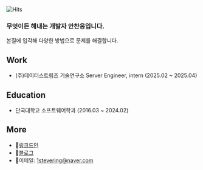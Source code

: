 ![Hits](https://hits.seeyoufarm.com/api/count/incr/badge.svg?url=https://github.com/AnChanUng&count_bg=%2379C83D&title_bg=%23555555&icon=github.svg&icon_color=%23E7E7E7&title=hits&edge_flat=false)

### 무엇이든 해내는 개발자 안찬웅입니다.
본질에 입각해 다양한 방법으로 문제를 해결합니다.

## Work
- (주)데이터스트림즈 기술연구소 Server Engineer, intern (2025.02 ~ 2025.04)
## Education
- 단국대학교 소프트웨어학과 (2016.03 ~ 2024.02)

## More
- :link:[링크드인](https://www.linkedin.com/feed/)
- :pencil:[블로그](https://cookie.tistory.com/)
- :e-mail:이메일: 1stevering@naver.com

